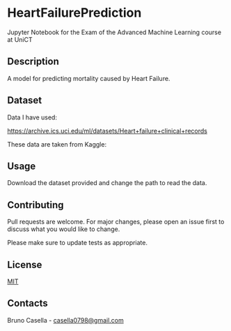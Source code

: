 # HeartFailurePrediction
Jupyter Notebook for the Exam of the Advanced Machine Learning course at UniCT

## Description

A model for predicting mortality caused by Heart Failure.

## Dataset
Data I have used:

https://archive.ics.uci.edu/ml/datasets/Heart+failure+clinical+records

These data are taken from Kaggle:

## Usage

Download the dataset provided and change the path to read the data.

## Contributing
Pull requests are welcome. For major changes, please open an issue first to discuss what you would like to change.

Please make sure to update tests as appropriate.

## License
[MIT](https://choosealicense.com/licenses/mit/)

## Contacts
Bruno Casella - casella0798@gmail.com
